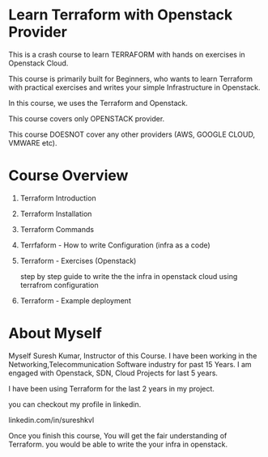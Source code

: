 Learn Terraform with Openstack Provider
========================================

This is a crash course to learn TERRAFORM with hands on exercises in Openstack Cloud.

This course is primarily built for Beginners, who wants to learn Terraform with practical exercises and writes your simple Infrastructure in Openstack.

In this course, we uses the Terraform and Openstack.

This course covers only OPENSTACK provider.

This course DOESNOT cover any other providers (AWS, GOOGLE CLOUD, VMWARE etc).


Course Overview
====================

1. Terraform Introduction

2. Terraform Installation

3. Terraform Commands

4. Terrfaform - How to write Configuration (infra as a code)

5. Terraform - Exercises (Openstack)

	step by step guide to write the the infra in openstack cloud using terrafrom configuration

6. Terraform - Example deployment


About Myself
====================

Myself Suresh Kumar, Instructor of this Course. I have been working in the Networking,Telecommunication Software industry for past 15 Years.
I am engaged with Openstack, SDN, Cloud Projects for last 5 years. 

I have been using Terraform for the last 2 years in my project.

you can checkout my profile in linkedin.

linkedin.com/in/sureshkvl


Once you finish this course, You will get the fair understanding of Terraform. you would be able to write the your infra in openstack.
